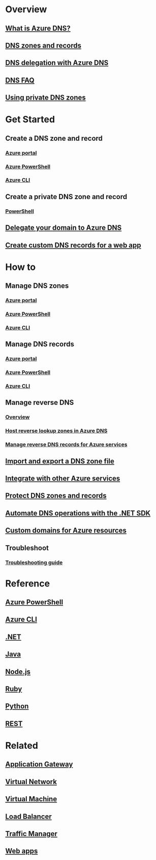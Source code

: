 # Overview

## [What is Azure DNS?](dns-overview.md)
## [DNS zones and records](dns-zones-records.md)
## [DNS delegation with Azure DNS](dns-domain-delegation.md)
## [DNS FAQ](dns-faq.md)
## [Using private DNS zones](private-dns-overview.md)

# Get Started

## Create a DNS zone and record
### [Azure portal](dns-getstarted-portal.md)
### [Azure PowerShell](dns-getstarted-powershell.md)
### [Azure CLI](dns-getstarted-cli.md)

## Create a private DNS zone and record
### [PowerShell](private-dns-getstarted-powershell.md)
## [Delegate your domain to Azure DNS](dns-delegate-domain-azure-dns.md)
## [Create custom DNS records for a web app](dns-web-sites-custom-domain.md)

# How to

## Manage DNS zones
### [Azure portal](dns-operations-dnszones-portal.md)
### [Azure PowerShell](dns-operations-dnszones.md)
### [Azure CLI](dns-operations-dnszones-cli.md)

## Manage DNS records
### [Azure portal](dns-operations-recordsets-portal.md)
### [Azure PowerShell](dns-operations-recordsets.md)
### [Azure CLI](dns-operations-recordsets-cli.md)

## Manage reverse DNS
### [Overview](dns-reverse-dns-overview.md)
### [Host reverse lookup zones in Azure DNS](dns-reverse-dns-hosting.md)
### [Manage reverse DNS records for Azure services](dns-reverse-dns-for-azure-services.md)

## [Import and export a DNS zone file](dns-import-export.md)
## [Integrate with other Azure services](dns-for-azure-services.md)
## [Protect DNS zones and records](dns-protect-zones-recordsets.md)
## [Automate DNS operations with the .NET SDK](dns-sdk.md)

## [Custom domains for Azure resources](dns-custom-domain.md)
## Troubleshoot
### [Troubleshooting guide](dns-troubleshoot.md)

# Reference

## [Azure PowerShell](https://docs.microsoft.com/powershell/module/azurerm.dns)
## [Azure CLI](https://docs.microsoft.com/cli/azure/network/dns)
## [.NET](https://docs.azure.cn/zh-cn/dotnet/api/microsoft.azure.management.dns.models)
## [Java](https://docs.microsoft.com/java/api/com.microsoft.azure.management.dns)
## [Node.js](https://docs.microsoft.comhttp://azure.github.io/azure-sdk-for-node/azure-arm-dns/latest/)
## [Ruby](http://www.rubydoc.info/gems/azure_mgmt_dns/0.8.0)
## [Python](http://azure-sdk-for-python.readthedocs.io/en/latest/sample_azure-mgmt-dns.html)
## [REST](https://docs.microsoft.com/rest/api/dns/)

# Related
## [Application Gateway](/application-gateway/)
## [Virtual Network](/virtual-network/)
## [Virtual Machine](/virtual-machines/)
## [Load Balancer](/load-balancer/)
## [Traffic Manager](/traffic-manager/)
## [Web apps](/app-service/)


